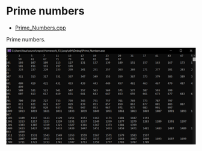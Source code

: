 # Prime numbers
* [Prime_Numbers.cpp](Prime_Numbers.cpp)
<p>Prime numbers.</p>
<img src="/images/Prime_Numbers.png">
